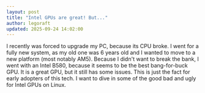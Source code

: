 ```yaml
---
layout: post
title: "Intel GPUs are great! But..."
author: legoraft
updated: 2025-09-24 14:02:00
---
```


I recently was forced to upgrade my PC, because its CPU broke. I went for a fully new system, as my old one was 6 years old and I wanted to move to a new platform (most notably AM5). Because I didn't want to break the bank, I went with an Intel B580, because it seems to be the best bang-for-buck GPU. It is a great GPU, but it still has some issues. This is just the fact for early adopters of this tech. I want to dive in some of the good bad and ugly for Intel GPUs on Linux.
